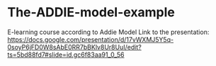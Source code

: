 # The-ADDIE-model-example
E-learning course according to Addie Model
Link to the presentation: https://docs.google.com/presentation/d/17vWXMJ5Y5q-0soyP6jFD0W8sAbE0RR7bBKlv8Ur8UuI/edit?ts=5bd88fd7#slide=id.gc6f83aa91_0_56
